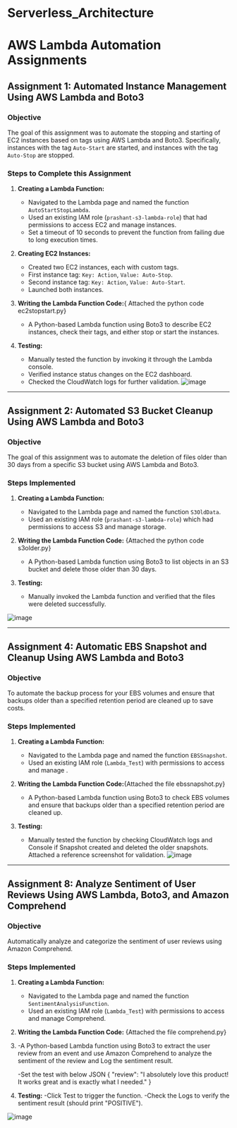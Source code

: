 # Serverless_Architecture
# AWS Lambda Automation Assignments

## Assignment 1: Automated Instance Management Using AWS Lambda and Boto3

### Objective
The goal of this assignment was to automate the stopping and starting of EC2 instances based on tags using AWS Lambda and Boto3. Specifically, instances with the tag `Auto-Start` are started, and instances with the tag `Auto-Stop` are stopped.

### Steps to Complete this Assignment
1. **Creating a Lambda Function:**
   - Navigated to the Lambda page and named the function `AutoStartStopLambda`.
   - Used an existing IAM role (`prashant-s3-lambda-role`) that had permissions to access EC2 and manage instances.
   - Set a timeout of 10 seconds to prevent the function from failing due to long execution times.

2. **Creating EC2 Instances:**
   - Created two EC2 instances, each with custom tags.
   - First instance tag: `Key: Action`, `Value: Auto-Stop`.
   - Second instance tag: `Key: Action`, `Value: Auto-Start`.
   - Launched both instances.

3. **Writing the Lambda Function Code:**{ Attached the python code ec2stopstart.py}
   - A Python-based Lambda function using Boto3 to describe EC2 instances, check their tags, and either stop or start the instances.
     
4. **Testing:**
   - Manually tested the function by invoking it through the Lambda console.
   - Verified instance status changes on the EC2 dashboard.
   - Checked the CloudWatch logs for further validation.
![image](https://github.com/user-attachments/assets/8be18eac-6820-4b0b-8725-8cf3b269e41c)

---

## Assignment 2: Automated S3 Bucket Cleanup Using AWS Lambda and Boto3

### Objective
The goal of this assignment was to automate the deletion of files older than 30 days from a specific S3 bucket using AWS Lambda and Boto3.

### Steps Implemented
1. **Creating a Lambda Function:**
   - Navigated to the Lambda page and named the function `S3OldData`.
   - Used an existing IAM role (`prashant-s3-lambda-role`) which had permissions to access S3 and manage storage.

2. **Writing the Lambda Function Code:** {Attached the python code s3older.py}
   - A Python-based Lambda function using Boto3 to list objects in an S3 bucket and delete those older than 30 days.

3. **Testing:**
   - Manually invoked the Lambda function and verified that the files were deleted successfully.

![image](https://github.com/user-attachments/assets/459cb5f2-6915-4de6-9980-9d0cbad8bbbf)


---

## Assignment 4: Automatic EBS Snapshot and Cleanup Using AWS Lambda and Boto3

### Objective
To automate the backup process for your EBS volumes and ensure that backups older than a specified retention period are cleaned up to save costs.

### Steps Implemented
1. **Creating a Lambda Function:**
   - Navigated to the Lambda page and named the function `EBSSnapshot`.
   - Used an existing IAM role (`Lambda_Test`) with permissions to access and manage .

2. **Writing the Lambda Function Code:**{Attached the file ebssnapshot.py}
   -  A Python-based Lambda function using Boto3 to check EBS volumes and ensure that backups older than a specified retention period are cleaned up. 

3. **Testing:**
   - Manually tested the function by checking CloudWatch logs and Console if Snapshot created and deleted the older snapshots. Attached a reference screenshot for validation.
![image](https://github.com/user-attachments/assets/821df086-b8d7-4c6a-ab56-ddb28062bff6)

---

## Assignment 8: Analyze Sentiment of User Reviews Using AWS Lambda, Boto3, and Amazon Comprehend

### Objective
Automatically analyze and categorize the sentiment of user reviews using Amazon Comprehend.

### Steps Implemented
1. **Creating a Lambda Function:**
   - Navigated to the Lambda page and named the function `SentimentAnalysisFunction`.
   - Used an existing IAM role (`Lambda_Test`) with permissions to access and  manage Comprehend.

2. **Writing the Lambda Function Code:** {Attached the file comprehend.py}
3. 
   -A Python-based Lambda function using Boto3 to extract the user review from an event and use Amazon Comprehend to analyze the sentiment of the review and Log the sentiment result.

   -Set the test with below JSON
   {
    "review": "I absolutely love this product! It works great and is exactly what I needed."
   }

4. **Testing:**
   -Click Test to trigger the function.
   -Check the Logs to verify the sentiment result (should print "POSITIVE").

![image](https://github.com/user-attachments/assets/26627e4d-df73-4008-932e-c096cd94b7d1)

